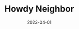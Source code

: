 ---
date: 2023-04-01
published: true
title: "Howdy Neighbor"
location: NSF Greenhouses, UC Santa Barbara
description: "Manipulating species composition and soil communities to understand forest dynamics"
categories: photography
disciplines: Greenhouse <br> Mesocosm <br> Experimental design
media: Book
ownership: Personal
client:
time_period: 2020-2023
thumbnail: "/projects/neighbors_greenhouse/pot_down.jpeg"


intro: |
  **NSF Greenhouses, UC Santa Barbara** <br><br>
   This three-year microcosm experiment aims to broaden our understanding of the ways in which ectomycorrhizal communities form and function. By varying the seedling species composition and soil conditioning prior to co-planting in a shared "neighbor" pot, we are able to track the changes in fungal species and their role in buffering the experienced stress of a simulated drought in the final stage of the project. This study began in the winter of 2020, just as our university closed down with the pandemic. A year later, seedlings were unpotted and moved to shared pots. More than a year after that, in summer 2022, we began a drought treatment on half of the pots. This project was harvested in March 2023 and is in analysis.  

content_layout:

  - section_layout: 3col
    images:
      - caption: A shared pot in the neighbors stage
        description: 'A shared pot in the neighbors stage'
        url: '/projects/neighbors_greenhouse/pot_down.jpeg'
        width:
        height:

      - caption: A peek at the many neighbor pots in the study
        description: 'A peek at the many neighbor pots in the study'
        url: '/projects/neighbors_greenhouse/greenhouse.jpeg'
        width:
        height:

      - caption: Seedlings growing out in year 1
        description: 'Seedlings growing out in year 1'
        url: '/projects/neighbors_greenhouse/seedlings.jpeg'
        width:
        height:

  - section_layout: 3col
    images:
      - caption: Young fir at repotting
        description: 'Young fir at repotting'
        url: '/projects/neighbors_greenhouse/bc_img1.jpeg'
        width:
        height:

      - caption: Young oak at repotting
        description: 'Young oak at repotting'
        url: '/projects/neighbors_greenhouse/oak_img.jpeg'
        width:
        height:

      - caption: Another young fir at repotting
        description: 'Another young fir at repotting'
        url: '/projects/neighbors_greenhouse/bc_img2.jpeg'
        width:
        height:


---